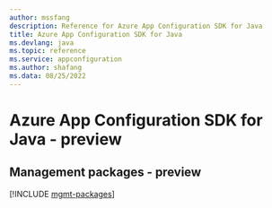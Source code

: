 ```yaml
---
author: mssfang
description: Reference for Azure App Configuration SDK for Java
title: Azure App Configuration SDK for Java
ms.devlang: java
ms.topic: reference
ms.service: appconfiguration
ms.author: shafang
ms.data: 08/25/2022
---
```

# Azure App Configuration SDK for Java - preview

## Management packages - preview
[!INCLUDE [mgmt-packages](app-configuration-mgmt-index.md)]